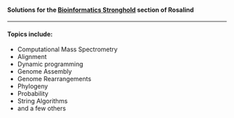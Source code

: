 #### Solutions for the [Bioinformatics Stronghold](http://rosalind.info/problems/list-view/ "Bioinformatics Stronghold") section of Rosalind
---  
#### Topics include:   
* Computational Mass Spectrometry
* Alignment
* Dynamic programming
* Genome Assembly
* Genome Rearrangements
* Phylogeny
* Probability
* String Algorithms
* and a few others
